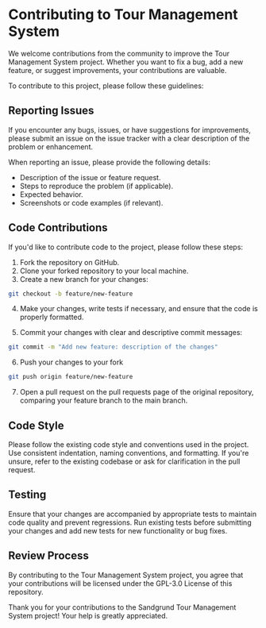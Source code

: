 # Contributing to Tour Management System

We welcome contributions from the community to improve the Tour Management System project. Whether you want to fix a bug, add a new feature, or suggest improvements, your contributions are valuable.

To contribute to this project, please follow these guidelines:

## Reporting Issues

If you encounter any bugs, issues, or have suggestions for improvements, please submit an issue on the issue tracker with a clear description of the problem or enhancement.

When reporting an issue, please provide the following details:

- Description of the issue or feature request.
- Steps to reproduce the problem (if applicable).
- Expected behavior.
- Screenshots or code examples (if relevant).

## Code Contributions

If you'd like to contribute code to the project, please follow these steps:

1. Fork the repository on GitHub.
2. Clone your forked repository to your local machine.
3. Create a new branch for your changes:

```bash
git checkout -b feature/new-feature
```

4. Make your changes, write tests if necessary, and ensure that the code is properly formatted.

5. Commit your changes with clear and descriptive commit messages:

```bash
git commit -m "Add new feature: description of the changes"
```

6. Push your changes to your fork

```bash
git push origin feature/new-feature
```

7. Open a pull request on the pull requests page of the original repository, comparing your feature branch to the main branch.

## Code Style

Please follow the existing code style and conventions used in the project. Use consistent indentation, naming conventions, and formatting. If you're unsure, refer to the existing codebase or ask for clarification in the pull request.

## Testing

Ensure that your changes are accompanied by appropriate tests to maintain code quality and prevent regressions. Run existing tests before submitting your changes and add new tests for new functionality or bug fixes.

## Review Process

By contributing to the Tour Management System project, you agree that your contributions will be licensed under the GPL-3.0 License of this repository.

Thank you for your contributions to the Sandgrund Tour Management System project! Your help is greatly appreciated.
